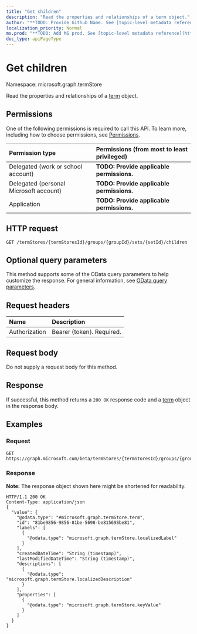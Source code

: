 ```yaml
---
title: "Get children"
description: "Read the properties and relationships of a term object."
author: "**TODO: Provide Github Name. See [topic-level metadata reference](https://msgo.azurewebsites.net/add/document/guidelines/metadata.html#topic-level-metadata)**"
localization_priority: Normal
ms.prod: "**TODO: Add MS prod. See [topic-level metadata reference](https://msgo.azurewebsites.net/add/document/guidelines/metadata.html#topic-level-metadata)**"
doc_type: apiPageType
---
```


# Get children
Namespace: microsoft.graph.termStore

Read the properties and relationships of a [term](../resources/term.md) object.

## Permissions
One of the following permissions is required to call this API. To learn more, including how to choose permissions, see [Permissions](/concepts/permissions-reference.md).

|Permission type|Permissions (from most to least privileged)|
|:---|:---|
|Delegated (work or school account)|**TODO: Provide applicable permissions.**|
|Delegated (personal Microsoft account)|**TODO: Provide applicable permissions.**|
|Application|**TODO: Provide applicable permissions.**|

## HTTP request

<!-- {
  "blockType": "ignored"
}
-->
``` http
GET /termStores/{termStoresId}/groups/{groupId}/sets/{setId}/children
```

## Optional query parameters
This method supports some of the OData query parameters to help customize the response. For general information, see [OData query parameters](/graph/query-parameters).

## Request headers
|Name|Description|
|:---|:---|
|Authorization|Bearer {token}. Required.|

## Request body
Do not supply a request body for this method.

## Response

If successful, this method returns a `200 OK` response code and a [term](../resources/term.md) object in the response body.

## Examples

### Request
<!-- {
  "blockType": "request",
  "name": "get_term"
}
-->
``` http
GET https://graph.microsoft.com/beta/termStores/{termStoresId}/groups/{groupId}/sets/{setId}/children
```


### Response
**Note:** The response object shown here might be shortened for readability.
<!-- {
  "blockType": "response",
  "truncated": true,
  "@odata.type": "microsoft.graph.termStore.term"
}
-->
``` http
HTTP/1.1 200 OK
Content-Type: application/json
{
  "value": {
    "@odata.type": "#microsoft.graph.termStore.term",
    "id": "81be9856-9856-81be-5698-be815698be81",
    "labels": [
      {
        "@odata.type": "microsoft.graph.termStore.localizedLabel"
      }
    ],
    "createdDateTime": "String (timestamp)",
    "lastModifiedDateTime": "String (timestamp)",
    "descriptions": [
      {
        "@odata.type": "microsoft.graph.termStore.localizedDescription"
      }
    ],
    "properties": [
      {
        "@odata.type": "microsoft.graph.termStore.keyValue"
      }
    ]
  }
}
```

